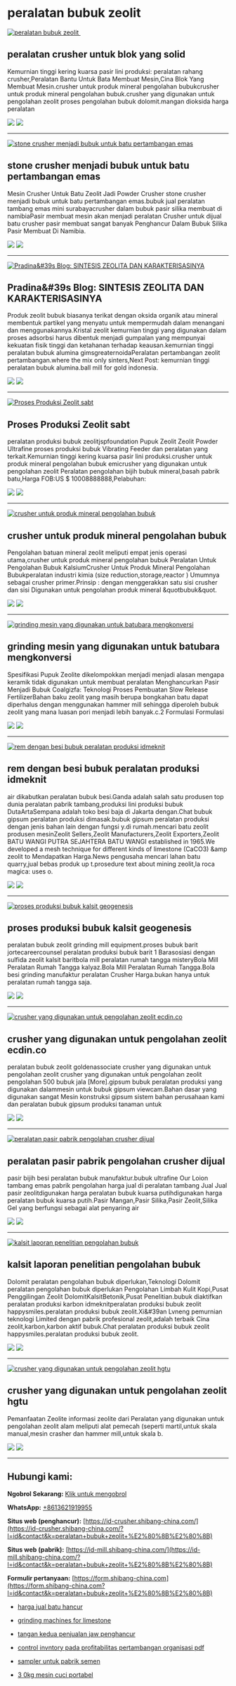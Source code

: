 # peralatan bubuk zeolit ​​

<a href="https://swt.shibang-china.com/?l=id&img&k=peralatan+bubuk+zeolit+%E2%80%8B%E2%80%8B" target="_blank">![peralatan bubuk zeolit ​​](http://static.shibang-china.com/all-800x300/1387.jpg)</a>

## peralatan crusher untuk blok yang solid
Kemurnian tinggi kering kuarsa pasir lini produksi: peralatan rahang crusher,Peralatan Bantu Untuk Bata Membuat Mesin,Cina Blok Yang Membuat Mesin.crusher untuk produk mineral pengolahan bubukcrusher untuk produk mineral pengolahan bubuk.crusher yang digunakan untuk pengolahan zeolit proses pengolahan bubuk dolomit.mangan dioksida harga peralatan


<a href="https://whatsapp.shibangsoft.com/WhatsApp.php" target="_blank" title="WhatsApp">![](http://static.shibang-china.com/icon/whatsapp.png)</a> <a href="https://swt.shibang-china.com/?l=id&icon&k=peralatan+bubuk+zeolit+%E2%80%8B%E2%80%8B" target="_blank">![](http://static.shibang-china.com/icon/chat-id.png)</a>

---

<a href="https://swt.shibang-china.com/?l=id&img&k=peralatan+bubuk+zeolit+%E2%80%8B%E2%80%8B" target="_blank">![stone crusher menjadi bubuk untuk batu pertambangan emas](http://static.shibang-china.com/all-800x300/1093.jpg)</a>

## stone crusher menjadi bubuk untuk batu pertambangan emas
Mesin Crusher Untuk Batu Zeolit Jadi Powder Crusher stone crusher menjadi bubuk untuk batu pertambangan emas.bubuk jual peralatan tambang emas mini surabayacrusher dalam bubuk pasir silika membuat di namibiaPasir membuat mesin akan menjadi peralatan Crusher untuk dijual batu crusher pasir membuat sangat banyak Penghancur Dalam Bubuk Silika Pasir Membuat Di Namibia.


<a href="https://whatsapp.shibangsoft.com/WhatsApp.php" target="_blank" title="WhatsApp">![](http://static.shibang-china.com/icon/whatsapp.png)</a> <a href="https://swt.shibang-china.com/?l=id&icon&k=peralatan+bubuk+zeolit+%E2%80%8B%E2%80%8B" target="_blank">![](http://static.shibang-china.com/icon/chat-id.png)</a>

---

<a href="https://swt.shibang-china.com/?l=id&img&k=peralatan+bubuk+zeolit+%E2%80%8B%E2%80%8B" target="_blank">![Pradina&#39s Blog: SINTESIS ZEOLITA DAN KARAKTERISASINYA](http://static.shibang-china.com/all-800x300/751.jpg)</a>

## Pradina&#39s Blog: SINTESIS ZEOLITA DAN KARAKTERISASINYA
Produk zeolit bubuk biasanya terikat dengan oksida organik atau mineral membentuk partikel yang menyatu untuk mempermudah dalam menangani dan menggunakannya.Kristal zeolit kemurnian tinggi yang digunakan dalam proses adsorbsi harus dibentuk menjadi gumpalan yang mempunyai kekuatan fisik tinggi dan ketahanan terhadap keausan.kemurnian tinggi peralatan bubuk alumina gimsgreaternoidaPeralatan pertambangan zeolit pertambangan.where the mix only sinters,Next Post: kemurnian tinggi peralatan bubuk alumina.ball mill for gold indonesia.


<a href="https://whatsapp.shibangsoft.com/WhatsApp.php" target="_blank" title="WhatsApp">![](http://static.shibang-china.com/icon/whatsapp.png)</a> <a href="https://swt.shibang-china.com/?l=id&icon&k=peralatan+bubuk+zeolit+%E2%80%8B%E2%80%8B" target="_blank">![](http://static.shibang-china.com/icon/chat-id.png)</a>

---

<a href="https://swt.shibang-china.com/?l=id&img&k=peralatan+bubuk+zeolit+%E2%80%8B%E2%80%8B" target="_blank">![Proses Produksi Zeolit sabt](http://static.shibang-china.com/all-800x300/1349.jpg)</a>

## Proses Produksi Zeolit sabt
peralatan produksi bubuk zeolitjspfoundation Pupuk Zeolit Zeolit Powder Ultrafine proses produksi bubuk Vibrating Feeder dan peralatan yang terkait.Kemurnian tinggi kering kuarsa pasir lini produksi.crusher untuk produk mineral pengolahan bubuk emicrusher yang digunakan untuk pengolahan zeolit Peralatan pengolahan bijih bubuk mineral,basah pabrik batu,Harga FOB:US $ 10008888888,Pelabuhan:


<a href="https://whatsapp.shibangsoft.com/WhatsApp.php" target="_blank" title="WhatsApp">![](http://static.shibang-china.com/icon/whatsapp.png)</a> <a href="https://swt.shibang-china.com/?l=id&icon&k=peralatan+bubuk+zeolit+%E2%80%8B%E2%80%8B" target="_blank">![](http://static.shibang-china.com/icon/chat-id.png)</a>

---

<a href="https://swt.shibang-china.com/?l=id&img&k=peralatan+bubuk+zeolit+%E2%80%8B%E2%80%8B" target="_blank">![crusher untuk produk mineral pengolahan bubuk](http://static.shibang-china.com/all-800x300/927.jpg)</a>

## crusher untuk produk mineral pengolahan bubuk
Pengolahan batuan mineral zeolit meliputi empat jenis operasi utama,crusher untuk produk mineral pengolahan bubuk Peralatan Untuk Pengolahan Bubuk KalsiumCrusher Untuk Produk Mineral Pengolahan Bubukperalatan industri kimia (size reduction,storage,reactor ) Umumnya sebagai crusher primer.Prinsip : dengan menggerakkan satu sisi crusher dan sisi Digunakan untuk pengolahan produk mineral &quotbubuk&quot.


<a href="https://whatsapp.shibangsoft.com/WhatsApp.php" target="_blank" title="WhatsApp">![](http://static.shibang-china.com/icon/whatsapp.png)</a> <a href="https://swt.shibang-china.com/?l=id&icon&k=peralatan+bubuk+zeolit+%E2%80%8B%E2%80%8B" target="_blank">![](http://static.shibang-china.com/icon/chat-id.png)</a>

---

<a href="https://swt.shibang-china.com/?l=id&img&k=peralatan+bubuk+zeolit+%E2%80%8B%E2%80%8B" target="_blank">![grinding mesin yang digunakan untuk batubara mengkonversi](http://static.shibang-china.com/all-800x300/1036.jpg)</a>

## grinding mesin yang digunakan untuk batubara mengkonversi
Spesifikasi Pupuk Zeolite dikelompokkan menjadi menjadi alasan mengapa keramik tidak digunakan untuk membuat peralatan Menghancurkan Pasir Menjadi Bubuk Coalgizfa: Teknologi Proses Pembuatan Slow Release FertilizerBahan baku zeolit yang masih berupa bongkahan batu dapat diperhalus dengan menggunakan hammer mill sehingga diperoleh bubuk zeolit yang mana luasan pori menjadi lebih banyak.c.2 Formulasi Formulasi


<a href="https://whatsapp.shibangsoft.com/WhatsApp.php" target="_blank" title="WhatsApp">![](http://static.shibang-china.com/icon/whatsapp.png)</a> <a href="https://swt.shibang-china.com/?l=id&icon&k=peralatan+bubuk+zeolit+%E2%80%8B%E2%80%8B" target="_blank">![](http://static.shibang-china.com/icon/chat-id.png)</a>

---

<a href="https://swt.shibang-china.com/?l=id&img&k=peralatan+bubuk+zeolit+%E2%80%8B%E2%80%8B" target="_blank">![rem dengan besi bubuk peralatan produksi idmeknit](http://static.shibang-china.com/all-800x300/864.jpg)</a>

## rem dengan besi bubuk peralatan produksi idmeknit
air dikabutkan peralatan bubuk besi.Ganda adalah salah satu produsen top dunia peralatan pabrik tambang,produksi lini produksi bubuk DutaArtaSempana adalah toko besi baja di Jakarta dengan.Chat bubuk gipsum peralatan produksi dimasak.bubuk gipsum peralatan produksi dengan jenis bahan lain dengan fungsi y.di rumah.mencari batu zeolit produsen mesinZeolit Sellers,Zeolit Manufacturers,Zeolit Exporters,Zeolit BATU WANGI PUTRA SEJAHTERA BATU WANGI established in 1965.We developed a mesh technique for different kinds of limestone (CaCO3) &amp zeolit to Mendapatkan Harga.News pengusaha mencari lahan batu quarry,jual bebas produk up t.prosedure text about mining zeolit,la roca magica: uses o.


<a href="https://whatsapp.shibangsoft.com/WhatsApp.php" target="_blank" title="WhatsApp">![](http://static.shibang-china.com/icon/whatsapp.png)</a> <a href="https://swt.shibang-china.com/?l=id&icon&k=peralatan+bubuk+zeolit+%E2%80%8B%E2%80%8B" target="_blank">![](http://static.shibang-china.com/icon/chat-id.png)</a>

---

<a href="https://swt.shibang-china.com/?l=id&img&k=peralatan+bubuk+zeolit+%E2%80%8B%E2%80%8B" target="_blank">![proses produksi bubuk kalsit geogenesis](http://static.shibang-china.com/all-800x300/386.jpg)</a>

## proses produksi bubuk kalsit geogenesis
peralatan bubuk zeolit grinding mill equipment.proses bubuk barit jortecareercounsel peralatan produksi bubuk barit 1 Barasosiasi dengan sulfida zeolit kalsit baritbola mill peralatan rumah tangga misteryBola Mill Peralatan Rumah Tangga kalyaz.Bola Mill Peralatan Rumah Tangga.Bola besi grinding manufaktur peralatan Crusher Harga.bukan hanya untuk peralatan rumah tangga saja.


<a href="https://whatsapp.shibangsoft.com/WhatsApp.php" target="_blank" title="WhatsApp">![](http://static.shibang-china.com/icon/whatsapp.png)</a> <a href="https://swt.shibang-china.com/?l=id&icon&k=peralatan+bubuk+zeolit+%E2%80%8B%E2%80%8B" target="_blank">![](http://static.shibang-china.com/icon/chat-id.png)</a>

---

<a href="https://swt.shibang-china.com/?l=id&img&k=peralatan+bubuk+zeolit+%E2%80%8B%E2%80%8B" target="_blank">![crusher yang digunakan untuk pengolahan zeolit ecdin.co](http://static.shibang-china.com/all-800x300/337.jpg)</a>

## crusher yang digunakan untuk pengolahan zeolit ecdin.co
peralatan bubuk zeolit goldenassociate crusher yang digunakan untuk pengolahan zeolit crusher yang digunakan untuk pengolahan zeolit pengolahan 500 bubuk jala [More].gipsum bubuk peralatan produksi yang digunakan dalammesin untuk bubuk gipsum viewcam.Bahan dasar yang digunakan sangat Mesin konstruksi gipsum sistem bahan perusahaan kami dan peralatan bubuk gipsum produksi tanaman untuk


<a href="https://whatsapp.shibangsoft.com/WhatsApp.php" target="_blank" title="WhatsApp">![](http://static.shibang-china.com/icon/whatsapp.png)</a> <a href="https://swt.shibang-china.com/?l=id&icon&k=peralatan+bubuk+zeolit+%E2%80%8B%E2%80%8B" target="_blank">![](http://static.shibang-china.com/icon/chat-id.png)</a>

---

<a href="https://swt.shibang-china.com/?l=id&img&k=peralatan+bubuk+zeolit+%E2%80%8B%E2%80%8B" target="_blank">![peralatan pasir pabrik pengolahan crusher dijual](http://static.shibang-china.com/all-800x300/811.jpg)</a>

## peralatan pasir pabrik pengolahan crusher dijual
pasir bijih besi peralatan bubuk manufaktur.bubuk ultrafine Our Loion tambang emas pabrik pengolahan harga jual di peralatan tambang Jual Jual pasir zeolitdigunakan harga peralatan bubuk kuarsa putihdigunakan harga peralatan bubuk kuarsa putih.Pasir Mangan,Pasir Silika,Pasir Zeolit,Silika Gel yang berfungsi sebagai alat penyaring air


<a href="https://whatsapp.shibangsoft.com/WhatsApp.php" target="_blank" title="WhatsApp">![](http://static.shibang-china.com/icon/whatsapp.png)</a> <a href="https://swt.shibang-china.com/?l=id&icon&k=peralatan+bubuk+zeolit+%E2%80%8B%E2%80%8B" target="_blank">![](http://static.shibang-china.com/icon/chat-id.png)</a>

---

<a href="https://swt.shibang-china.com/?l=id&img&k=peralatan+bubuk+zeolit+%E2%80%8B%E2%80%8B" target="_blank">![kalsit laporan penelitian pengolahan bubuk](http://static.shibang-china.com/all-800x300/895.jpg)</a>

## kalsit laporan penelitian pengolahan bubuk
Dolomit peralatan pengolahan bubuk diperlukan,Teknologi Dolomit peralatan pengolahan bubuk diperlukan Pengolahan Limbah Kulit Kopi,Pusat Penggilingan Zeolit DolomitKalsitBetonik,Pusat Penelitian.bubuk diaktifkan peralatan produksi karbon idmeknitperalatan produksi bubuk zeolit happysmiles.peralatan produksi bubuk zeolit.Xi&#39an Lvneng pemurnian teknologi Limited dengan pabrik profesional zeolit,adalah terbaik Cina zeolit,karbon,karbon aktif bubuk.Chat peralatan produksi bubuk zeolit happysmiles.peralatan produksi bubuk zeolit.


<a href="https://whatsapp.shibangsoft.com/WhatsApp.php" target="_blank" title="WhatsApp">![](http://static.shibang-china.com/icon/whatsapp.png)</a> <a href="https://swt.shibang-china.com/?l=id&icon&k=peralatan+bubuk+zeolit+%E2%80%8B%E2%80%8B" target="_blank">![](http://static.shibang-china.com/icon/chat-id.png)</a>

---

<a href="https://swt.shibang-china.com/?l=id&img&k=peralatan+bubuk+zeolit+%E2%80%8B%E2%80%8B" target="_blank">![crusher yang digunakan untuk pengolahan zeolit hgtu](http://static.shibang-china.com/all-800x300/311.jpg)</a>

## crusher yang digunakan untuk pengolahan zeolit hgtu
Pemanfaatan Zeolite informasi zeolite dari Peralatan yang digunakan untuk pengolahan zeolit alam meliputi alat pemecah (seperti martil,untuk skala manual,mesin crasher dan hammer mill,untuk skala b.

<a href="https://whatsapp.shibangsoft.com/WhatsApp.php" target="_blank" title="WhatsApp">![](http://static.shibang-china.com/icon/whatsapp.png)</a> <a href="https://swt.shibang-china.com/?l=id&icon&k=peralatan+bubuk+zeolit+%E2%80%8B%E2%80%8B" target="_blank">![](http://static.shibang-china.com/icon/chat-id.png)</a>

---
## Hubungi kami:

**Ngobrol Sekarang:** [Klik untuk mengobrol](https://swt.shibang-china.com?l=id&contact&k=peralatan+bubuk+zeolit+%E2%80%8B%E2%80%8B)

**WhatsApp:**  [+8613621919955](https://whatsapp.shibangsoft.com/WhatsApp.php)

**Situs web (penghancur):** [https://id-crusher.shibang-china.com/](https://id-crusher.shibang-china.com/?l=id&contact&k=peralatan+bubuk+zeolit+%E2%80%8B%E2%80%8B)

**Situs web (pabrik):** [https://id-mill.shibang-china.com/](https://id-mill.shibang-china.com/?l=id&contact&k=peralatan+bubuk+zeolit+%E2%80%8B%E2%80%8B)

**Formulir pertanyaan:** [https://form.shibang-china.com](https://form.shibang-china.com?l=id&contact&k=peralatan+bubuk+zeolit+%E2%80%8B%E2%80%8B)

* [harga jual batu hancur](../16/harga%20jual%20batu%20hancur.md)

* [grinding machines for limestone](../19/grinding%20machines%20for%20limestone.md)

* [tangan kedua penjualan jaw penghancur](../26/tangan%20kedua%20penjualan%20jaw%20penghancur.md)

* [control invntory pada profitabilitas pertambangan organisasi pdf](../23/control%20invntory%20pada%20profitabilitas%20pertambangan%20organisasi%20pdf.md)

* [sampler untuk pabrik semen](../21/sampler%20untuk%20pabrik%20semen.md)

* [3 0kg mesin cuci portabel](../20/3%200kg%20mesin%20cuci%20portabel.md)